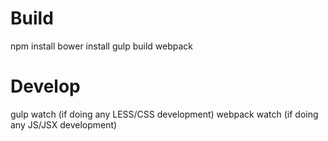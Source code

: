 # Build

npm install
bower install
gulp build
webpack

# Develop

gulp watch (if doing any LESS/CSS development)
webpack watch (if doing any JS/JSX development)
